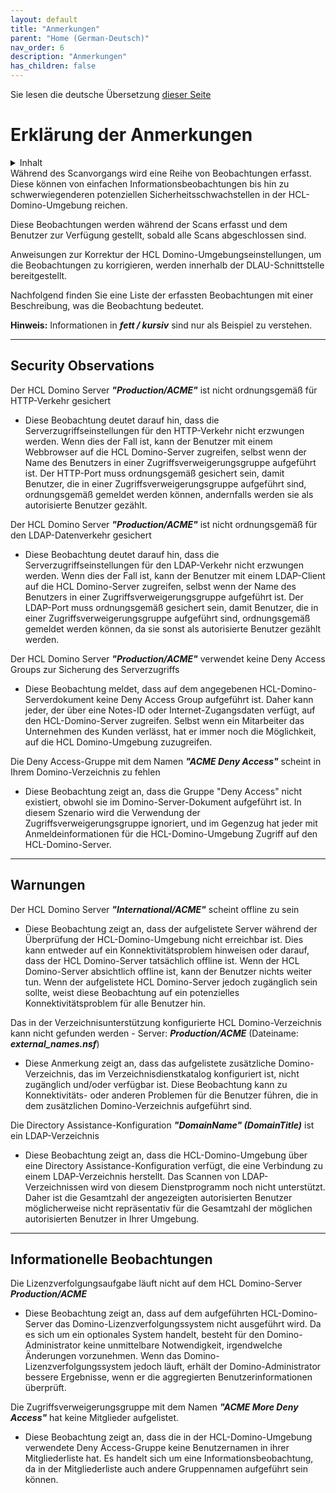 ```yaml
---
layout: default
title: "Anmerkungen"
parent: "Home (German-Deutsch)"
nav_order: 6
description: "Anmerkungen"
has_children: false
---
```


Sie lesen die deutsche Übersetzung [dieser Seite](../issues.md)

<h1>Erklärung der Anmerkungen</h1>

<details close markdown="block">
  <summary>
    Inhalt
  </summary>
  {: .text-delta }
1. TOC
{:toc}
</details>
Während des Scanvorgangs wird eine Reihe von Beobachtungen erfasst. Diese können von einfachen Informationsbeobachtungen bis hin zu schwerwiegenderen potenziellen Sicherheitsschwachstellen in der HCL-Domino-Umgebung reichen.

Diese Beobachtungen werden während der Scans erfasst und dem Benutzer zur Verfügung gestellt, sobald alle Scans abgeschlossen sind.

Anweisungen zur Korrektur der HCL Domino-Umgebungseinstellungen, um die Beobachtungen zu korrigieren, werden innerhalb der DLAU-Schnittstelle bereitgestellt.

Nachfolgend finden Sie eine Liste der erfassten Beobachtungen mit einer Beschreibung, was die Beobachtung bedeutet.

**Hinweis:** Informationen in **_fett / kursiv_** sind nur als Beispiel zu verstehen.

___
## Security Observations

Der HCL Domino Server **_"Production/ACME"_** ist nicht ordnungsgemäß für HTTP-Verkehr gesichert

- Diese Beobachtung deutet darauf hin, dass die Serverzugriffseinstellungen für den HTTP-Verkehr nicht erzwungen werden. Wenn dies der Fall ist, kann der Benutzer mit einem Webbrowser auf die HCL Domino-Server zugreifen, selbst wenn der Name des Benutzers in einer Zugriffsverweigerungsgruppe aufgeführt ist. Der HTTP-Port muss ordnungsgemäß gesichert sein, damit Benutzer, die in einer Zugriffsverweigerungsgruppe aufgeführt sind, ordnungsgemäß gemeldet werden können, andernfalls werden sie als autorisierte Benutzer gezählt.

Der HCL Domino Server **_"Production/ACME"_** ist nicht ordnungsgemäß für den LDAP-Datenverkehr gesichert

- Diese Beobachtung deutet darauf hin, dass die Serverzugriffseinstellungen für den LDAP-Verkehr nicht erzwungen werden. Wenn dies der Fall ist, kann der Benutzer mit einem LDAP-Client auf die HCL Domino-Server zugreifen, selbst wenn der Name des Benutzers in einer Zugriffsverweigerungsgruppe aufgeführt ist. Der LDAP-Port muss ordnungsgemäß gesichert sein, damit Benutzer, die in einer Zugriffsverweigerungsgruppe aufgeführt sind, ordnungsgemäß gemeldet werden können, da sie sonst als autorisierte Benutzer gezählt werden.

Der HCL Domino Server **_"Production/ACME"_** verwendet keine Deny Access Groups zur Sicherung des Serverzugriffs

- Diese Beobachtung meldet, dass auf dem angegebenen HCL-Domino-Serverdokument keine Deny Access Group aufgeführt ist. Daher kann jeder, der über eine Notes-ID oder Internet-Zugangsdaten verfügt, auf den HCL-Domino-Server zugreifen. Selbst wenn ein Mitarbeiter das Unternehmen des Kunden verlässt, hat er immer noch die Möglichkeit, auf die HCL Domino-Umgebung zuzugreifen.
 
Die Deny Access-Gruppe mit dem Namen **_"ACME Deny Access"_** scheint in Ihrem Domino-Verzeichnis zu fehlen

- Diese Beobachtung zeigt an, dass die Gruppe "Deny Access" nicht existiert, obwohl sie im Domino-Server-Dokument aufgeführt ist. In diesem Szenario wird die Verwendung der Zugriffsverweigerungsgruppe ignoriert, und im Gegenzug hat jeder mit Anmeldeinformationen für die HCL-Domino-Umgebung Zugriff auf den HCL-Domino-Server.

___
## Warnungen 

Der HCL Domino Server **_"International/ACME"_** scheint offline zu sein

- Diese Beobachtung zeigt an, dass der aufgelistete Server während der Überprüfung der HCL-Domino-Umgebung nicht erreichbar ist. Dies kann entweder auf ein Konnektivitätsproblem hinweisen oder darauf, dass der HCL Domino-Server tatsächlich offline ist. Wenn der HCL Domino-Server absichtlich offline ist, kann der Benutzer nichts weiter tun. Wenn der aufgelistete HCL Domino-Server jedoch zugänglich sein sollte, weist diese Beobachtung auf ein potenzielles Konnektivitätsproblem für alle Benutzer hin.

Das in der Verzeichnisunterstützung konfigurierte HCL Domino-Verzeichnis kann nicht gefunden werden - Server: **_Production/ACME_** (Dateiname: **_external_names.nsf_**)

- Diese Anmerkung zeigt an, dass das aufgelistete zusätzliche Domino-Verzeichnis, das im Verzeichnisdienstkatalog konfiguriert ist, nicht zugänglich und/oder verfügbar ist. Diese Beobachtung kann zu Konnektivitäts- oder anderen Problemen für die Benutzer führen, die in dem zusätzlichen Domino-Verzeichnis aufgeführt sind.

Die Directory Assistance-Konfiguration **_"DomainName" (DomainTitle)_** ist ein LDAP-Verzeichnis

- Diese Beobachtung zeigt an, dass die HCL-Domino-Umgebung über eine Directory Assistance-Konfiguration verfügt, die eine Verbindung zu einem LDAP-Verzeichnis herstellt. Das Scannen von LDAP-Verzeichnissen wird von diesem Dienstprogramm noch nicht unterstützt. Daher ist die Gesamtzahl der angezeigten autorisierten Benutzer möglicherweise nicht repräsentativ für die Gesamtzahl der möglichen autorisierten Benutzer in Ihrer Umgebung.

___
## Informationelle Beobachtungen

Die Lizenzverfolgungsaufgabe läuft nicht auf dem HCL Domino-Server **_Production/ACME_**

- Diese Beobachtung zeigt an, dass auf dem aufgeführten HCL-Domino-Server das Domino-Lizenzverfolgungssystem nicht ausgeführt wird. Da es sich um ein optionales System handelt, besteht für den Domino-Administrator keine unmittelbare Notwendigkeit, irgendwelche Änderungen vorzunehmen. Wenn das Domino-Lizenzverfolgungssystem jedoch läuft, erhält der Domino-Administrator bessere Ergebnisse, wenn er die aggregierten Benutzerinformationen überprüft.

Die Zugriffsverweigerungsgruppe mit dem Namen **_"ACME More Deny Access"_** hat keine Mitglieder aufgelistet.

- Diese Beobachtung zeigt an, dass die in der HCL-Domino-Umgebung verwendete Deny Access-Gruppe keine Benutzernamen in ihrer Mitgliederliste hat. Es handelt sich um eine Informationsbeobachtung, da in der Mitgliederliste auch andere Gruppennamen aufgeführt sein können.